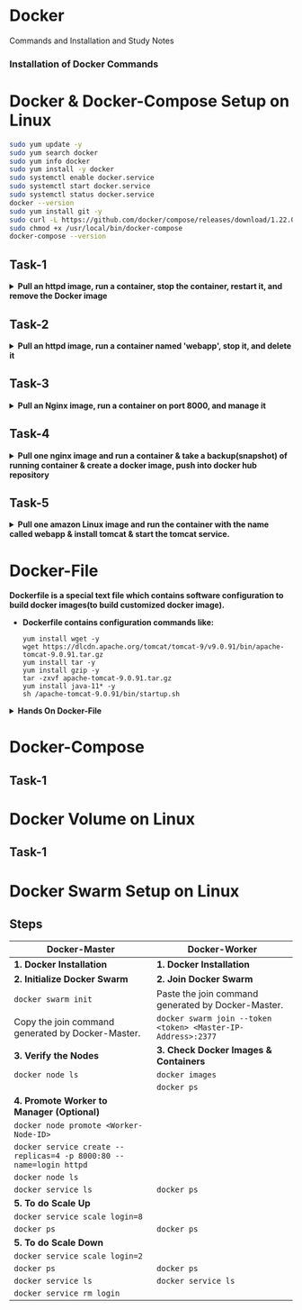 # Docker
Commands and Installation and Study Notes
### Installation of Docker Commands
# Docker & Docker-Compose Setup on Linux
  ```sh
  sudo yum update -y
  sudo yum search docker
  sudo yum info docker
  sudo yum install -y docker
  sudo systemctl enable docker.service
  sudo systemctl start docker.service
  sudo systemctl status docker.service
  docker --version
  sudo yum install git -y
  sudo curl -L https://github.com/docker/compose/releases/download/1.22.0/docker-compose-$(uname -s)-$(uname -m) -o /usr/local/bin/docker-compose
  sudo chmod +x /usr/local/bin/docker-compose
  docker-compose --version
  ```
  ## Task-1
<details>
<summary><strong>Pull an httpd image, run a container, stop the container, restart it, and remove the Docker image</strong></summary>
<br>

```bash
docker images                ## Lists available images on the system; used to check image availability.
docker ps                    ## Shows running containers; used to monitor active containers.  
docker pull httpd            ## Downloads the httpd image from Docker Hub; used to prepare an image.
docker images                ## Verifies the httpd image is downloaded.
docker run -it -d httpd      ## Starts an httpd container in detached interactive mode; used to deploy containers. 
docker ps                    ## Verifies the httpd container is running.
docker stop container_id     ## Stops the running container; used to halt container processes.
docker ps -a                 ## Lists all containers, including stopped ones.
docker start container_id    ## Restarts the stopped container; used to resume operations.
docker stop container_id     ## Stops the restarted container.
docker rm container_id       ## Removes the stopped container; used to free resources.
docker ps -a                 ## Verifies the container is removed.
docker images                ## Lists all images to confirm existence of the httpd image.
docker rmi httpd             ## Deletes the httpd image; used to clean up unused images.
docker images                ## Confirms the image is removed.
```
</details>

  ## Task-2
<details>
<summary><strong>Pull an httpd image, run a container named 'webapp', stop it, and delete it</strong></summary>
<br>

```bash
docker images                     ## Lists available images on the system; used to check image availability.
docker ps                         ## Shows running containers; used to monitor active containers.
docker pull httpd                 ## Downloads the httpd image from Docker Hub; used to prepare an image.
docker images                     ## Verifies the httpd image is downloaded.
docker run -it -d --name webapp httpd  ## Starts an httpd container in detached mode with the name 'webapp'.
docker ps                         ## Verifies the 'webapp' container is running.
docker stop webapp                ## Stops the running 'webapp' container; used to halt container processes.
docker ps -a                      ## Lists all containers, including stopped ones.
docker rm webapp                  ## Removes the stopped 'webapp' container; used to free resources.
docker ps -a                      ## Verifies the container is removed.
docker images                     ## Lists all images to confirm existence of the httpd image.
docker rmi httpd                  ## Deletes the httpd image; used to clean up unused images.
docker images                     ## Confirms the image is removed.
```
</details>

  ## Task-3
<details>
<summary><strong>Pull an Nginx image, run a container on port 8000, and manage it</strong></summary>
<br>

```bash
docker images                           ## Lists available images on the system; used to check image availability.
docker ps                               ## Shows running containers; used to monitor active containers.
docker pull nginx                       ## Downloads the nginx image from Docker Hub; used to prepare an image.
docker images                           ## Verifies the nginx image is downloaded.
docker run -it -d -p 8000:80 nginx      ## Starts an Nginx container in detached mode with port 8000 mapped to container's port 80.
docker ps                               ## Verifies the Nginx container is running and port 8000 is mapped.
docker stop container_id                ## Stops the running Nginx container; used to halt container processes.
docker ps -a                            ## Lists all containers, including stopped ones.
docker rm container_id                  ## Removes the stopped Nginx container; used to free resources.
docker ps -a                            ## Verifies the container is removed.
docker images                           ## Lists all images to confirm existence of the nginx image.
docker rmi nginx                        ## Deletes the nginx image; used to clean up unused images.
docker images                           ## Confirms the image is removed.
```
</details>

  ## Task-4
<details>
<summary><strong>Pull one nginx image and run a container & take a backup(snapshot) of running container & create a docker image, push into docker hub repository</strong></summary>
<br>

```bash
# Step 1: Check running containers
docker ps                           ## Lists all running containers.

# Step 2: Pull the nginx image
docker pull nginx                   ## Pulls the nginx image from Docker Hub.

# Step 3: Run the nginx container
docker run -it -d nginx             ## Starts an nginx container in detached mode.

# Step 4: Commit the running container to a new image
docker commit b5ef90ae5e8c mallick17/samplenginx    ## Creates a new image 'mallick17/samplenginx' from the container.

# Step 5: Check available images
docker images                       ## Verifies the new image is created.

# Step 6: Log in to Docker Hub
docker login                        ## Logs in to Docker Hub (needed to push images).

# Step 7: Push the new image to Docker Hub before pushing the image, Create dockerhub repo
docker push mallick17/samplenginx                ## Pushes the 'samplenginx' image to Docker Hub.
docker push mallick17/samplenginx:tagname        ## Pushes a tagged version of the image.

# Step 8: Verify running containers
docker ps                           ## Checks currently running containers.

# Step 9: Remove the running container forcefully
docker rm -f b5ef90ae5e8c           ## Deletes the container 'b5ef90ae5e8c'.

# Step 10: Remove the nginx image
docker rmi nginx                    ## Removes the nginx image if unused.
docker rmi -f nginx                 ## Force-removes the nginx image.

# Step 11: Remove the custom image locally
docker rmi mallick17/samplenginx    ## Removes the custom image from the local system.

# Step 12: Pull the custom image back from Docker Hub
docker pull mallick17/samplenginx   ## Retrieves the 'samplenginx' image from Docker Hub.

# Step 13: Log out from Docker Hub
docker logout                       ## Logs out from Docker Hub.
```
</details>

  ## Task-5
<details>
<summary><strong>Pull one amazon Linux image and run the container with the name called webapp & install tomcat & start the tomcat service.</strong></summary>
<br>

```bash
# Step 1: Pull the Amazon Linux image
docker pull amazonlinux                      ## Downloads the Amazon Linux image from Docker Hub.

# Step 2: Verify available images
docker images                                ## Lists the available Docker images.

# Step 3: Run the container in detached mode with the name 'webapp'
docker run -it -d --name webapp amazonlinux  ## Starts the container 'webapp' in detached mode.

# Step 4: Verify running containers
docker ps                                    ## Lists running containers, confirms 'webapp' is active.

# Step 5: Access the running container's shell
docker exec -it 6a075d027f6f /bin/bash        ## Opens a bash shell inside the running 'webapp' container.

# Step 6: Install wget inside the container
yum install wget -y                          ## Installs wget to download files inside the container.

# Step 7: Download Tomcat from Apache servers
wget https://dlcdn.apache.org/tomcat/tomcat-9/v9.0.97/bin/apache-tomcat-9.0.97.tar.gz   ## Downloads the Tomcat tarball.

# Step 8: Install tar to extract the Tomcat archive
yum install tar -y                           ## Installs tar utility to extract Tomcat tarball.

# Step 9: Install gzip to handle compressed files (if not installed)
yum install gzip -y                          ## Installs gzip to handle compressed archives.

# Step 10: Extract the Tomcat archive
tar -zxvf apache-tomcat-9.0.97.tar.gz        ## Extracts the Tomcat tarball.

# Step 11: Verify extracted files
ls                                          ## Verifies that the files have been extracted.

# Step 12: Navigate into the Tomcat directory
cd apache-tomcat-9.0.97                     ## Changes directory to the extracted Tomcat folder.

# Step 13: Verify contents of the Tomcat folder
ls                                          ## Lists contents of the Tomcat directory.

# Step 14: Navigate to the bin directory
cd bin/                                     ## Changes directory to Tomcat's bin folder.

# Step 15: Verify contents in the bin directory
ls                                          ## Lists contents of the bin directory.

# Step 16: Install Java 11 (required by Tomcat)
yum install java-11* -y                      ## Installs Java 11, required for running Tomcat.

# Step 17: Start Tomcat service
sh startup.sh                               ## Starts the Tomcat server using the startup script.

# Step 18: Exit the container shell
exit                                        ## Exits the container shell.

# Step 19: Verify running containers
docker ps                                    ## Verifies the container 'webapp' is still running.
```
</details>
  
# Docker-File
**Dockerfile is a special text file which contains software configuration to build docker images(to build customized docker image).**
- **Dockerfile contains configuration commands like:**
  ```
  yum install wget -y
  wget https://dlcdn.apache.org/tomcat/tomcat-9/v9.0.91/bin/apache-tomcat-9.0.91.tar.gz
  yum install tar -y 
  yum install gzip -y
  tar -zxvf apache-tomcat-9.0.91.tar.gz
  yum install java-11* -y
  sh /apache-tomcat-9.0.91/bin/startup.sh
  ```
  
<details>
<summary><strong>Hands On Docker-File</strong></summary>
<br>
  
- **Create a `Dockerfile`**
```sh
vi Dockerfile
```
- **Dockerfile Content**
```sh
# Step 1: Use the Amazon Linux base image
FROM amazonlinux

# Step 2: Define the maintainer information
MAINTAINER "gyanaranjanmallick444@gmail.com"

# Step 3: Install necessary dependencies
RUN yum install wget -y                  ## Install wget to download files
RUN wget https://dlcdn.apache.org/tomcat/tomcat-9/v9.0.91/bin/apache-tomcat-9.0.91.tar.gz  ## Download Tomcat
RUN yum install tar -y                   ## Install tar to extract the Tomcat archive
RUN yum install gzip -y                  ## Install gzip for handling compressed files

# Step 4: Extract the Tomcat archive
RUN tar -zxvf apache-tomcat-9.0.91.tar.gz ## Extract Tomcat

# Step 5: Install Java 11 (required by Tomcat)
RUN yum install java-11* -y              ## Install Java 11

# Step 6: Start Tomcat server
RUN sh /apache-tomcat-9.0.91/bin/startup.sh ## Start Tomcat when the container is built
```
- **Build and Run the Docker Container**
```
# Step 1: Build the Docker image from the Dockerfile
docker build -t tomcat-amazonlinux .      ## Builds the image with the tag 'tomcat-amazonlinux'

# Step 2: Verify the available Docker images
docker images                            ## Lists all available Docker images.

# Step 3: Run the container in detached mode
docker run -it -d --name webapp tomcat-amazonlinux  ## Runs the container in detached mode with the name 'webapp'

# Step 4: List running containers
docker ps                                ## Shows all running containers.

# Step 5: Access the running container shell
docker exec -it <container_id> /bin/bash  ## Access the container shell using the container ID.

# Step 6: Navigate to the Tomcat bin directory
cd /apache-tomcat-9.0.91/bin/             ## Navigate to the Tomcat bin directory.

# Step 7: Start the Tomcat service
sh startup.sh                            ## Starts the Tomcat service.

# Step 8: Exit the container shell
exit                                     ## Exits the container shell.

# Step 9: Verify available Docker images again
docker images                            ## Lists the images to verify the new image.

# Step 10: Remove the container forcefully
docker rm -f <container_id>              ## Force removes the container by ID.

# Step 11: Remove the Docker image
docker rmi tomcat-amazonlinux             ## Removes the 'tomcat-amazonlinux' image.
```
</details>



# Docker-Compose
  ## Task-1
  
# Docker Volume on Linux
  ## Task-1
  
# Docker Swarm Setup on Linux
  ## Steps

  | **Docker-Master**                    | **Docker-Worker**                        |
  |--------------------------------------|------------------------------------------|
  | **1. Docker Installation**           | **1. Docker Installation**               |
  | **2. Initialize Docker Swarm**       | **2. Join Docker Swarm**                 |
  | ```docker swarm init``` | Paste the join command generated by Docker-Master.|
  |  Copy the join command generated by Docker-Master. | ```docker swarm join --token <token> <Master-IP-Address>:2377``` |
  | **3. Verify the Nodes**              | **3. Check Docker Images & Containers**  |
  | ```docker node ls```            | ```docker images```                 |
  |                                      | ```docker ps```                     |
  | **4. Promote Worker to Manager (Optional)** |                                          |
  | ```docker node promote <Worker-Node-ID>``` |                              |
  | ```docker service create --replicas=4 -p 8000:80 --name=login httpd``` |                              |
  | ```docker node ls```            |                  |
  | ```docker service ls```            | ```docker ps```                 |
  | **5. To do Scale Up** |                                          |
  | ```docker service scale login=8``` |                              |
  | ```docker ps```            | ```docker ps```                 |
  | **5. To do Scale Down** |                                          |
  | ```docker service scale login=2``` |                              |
  | ```docker ps```            | ```docker ps```                 |
  | ```docker service ls```            | ```docker service ls```                 |
  | ```docker service rm login``` |                              |
